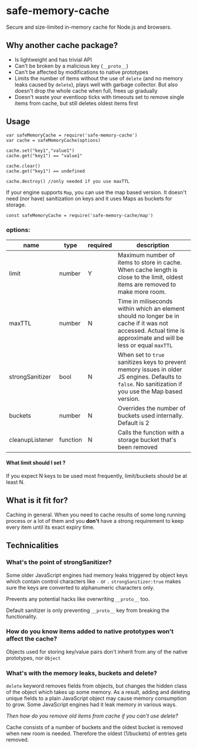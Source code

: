 # safe-memory-cache
Secure and size-limited in-memory cache for Node.js and browsers.

## Why another cache package?

- Is lightweight and has trivial API
- Can't be broken by a malicious key (`__proto__`)
- Can't be affected by modifications to native prototypes
- Limits the number of items without the use of `delete` (and no memory leaks caused by `delete`), plays well with garbage collector. But also doesn't drop the whole cache when full, frees up gradually
- Doesn't waste your eventloop ticks with timeouts set to remove single items from cache, but still deletes oldest items first

## Usage

```
var safeMemoryCache = require('safe-memory-cache')
var cache = safeMemoryCache(options)

cache.set("key1","value1")
cache.get("key1") == "value1"

cache.clear()
cache.get("key1") == undefined

cache.destroy() //only needed if you use maxTTL
```

If your engine supports `Map`, you can use the map based version. It doesn't need (nor have) sanitization on keys and it uses Maps as buckets for storage.

```
const safeMemoryCache = require('safe-memory-cache/map')
```

### options:

name | type | required | description
 --- | --- | --- | ---
 limit | number | Y | Maximum number of items to store in cache. When cache length is close to the limit, oldest items are removed to make more room.
 maxTTL | number | N | Time in miliseconds within which an element should no longer be in cache if it was not accessed. Actual time is approximate and will be less or equal `maxTTL`
 strongSanitizer | bool | N | When set to `true` sanitizes keys to prevent memory issues in older JS engines. Defaults to `false`. No sanitization if you use the Map based version.
 buckets | number | N | Overrides the number of buckets used internally. Default is 2
 cleanupListener | function | N | Calls the function with a storage bucket that's been removed

#### What limit should I set ?
If you expect N keys to be used most frequently, limit/buckets should be at least N.




## What is it fit for?

 Caching in general. When you need to cache results of some long running process or a lot of them and you **don't** have a strong requirement to keep every item until its exact expiry time.

## Technicalities

### What's the point of strongSanitizer?

Some older JavaScript engines had memory leaks triggered by object keys which contain control characters like `-` or `.`
`strongSanitizer:true` makes sure the keys are converted to alphanumeric characters only.

Prevents any potential hacks like overwriting `__proto__` too.

Default sanitizer is only preventing `__proto__` key from breaking the functionality.

### How do you know items added to native prototypes won't affect the cache?

Objects used for storing key/value pairs don't inherit from any of the native prototypes, nor `Object`

### What's with the memory leaks, buckets and delete?

`delete` keyword removes fields from objects, but changes the hidden class of the object which takes up some memory. As a result, adding and deleting unique fields to a plain JavaScript object may cause memory consumption to grow. Some JavaScript engines had it leak memory in various ways.

*Then how do you remove old items from cache if you can't use delete?*

Cache consists of a number of buckets and the oldest bucket is removed when new room is needed. Therefore the oldest (1/buckets) of entries gets removed.
